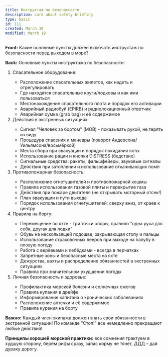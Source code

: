```yaml
---
title: Инструктаж по безопасности
description: card about safety briefing
type: basic
id: 111
created: March 19
modified: March 19
---
```


**Front:**
Какие основные пункты должен включать инструктаж по безопасности перед выходом в море?

**Back:**
Основные пункты инструктажа по безопасности:

<ol>
  <li>Спасательное оборудование:</li>
    <ul>
      <li>Расположение спасательных жилетов, как надеть и отрегулировать</li>
      <li>Где находятся спасательные круги/подковы и как ими пользоваться</li>
      <li>Местонахождение спасательного плота и порядок его активации</li>
      <li>Аварийный радиобуй (EPIRB) и радиолокационный ответчик</li>
      <li>Аварийная сумка (grab bag) и её содержимое</li>
    </ul>

  <li>Действия в экстренных ситуациях:</li>
    <ul>
      <li>Сигнал "Человек за бортом" (MOB) - показывать рукой, не терять из виду</li>
      <li>Процедура спасения и маневры (поворот Андерсона/Уильямсона/восьмёркой)</li>
      <li>Места сбора при эвакуации и порядок покидания яхты</li>
      <li>Использование рации и кнопки DISTRESS (бедствие)</li>
      <li>Сигнальные средства: ракеты, фальшфейеры, звуковые сигналы</li>
      <li>Действия при затоплении и использование откачивающих помп</li>
    </ul>

  <li>Противопожарная безопасность:</li>
    <ul>
      <li>Расположение огнетушителей и противопожарной кошмы</li>
      <li>Правила использования газовой плиты и перекрытие газа</li>
      <li>Действия при пожаре двигателя (не открывать моторный отсек!)</li>
      <li>План эвакуации и пути выхода</li>
      <li>Порядок использования огнетушителей: сверху вниз, от краев к центру</li>
    </ul>

  <li>Правила на борту:</li>
    <ul>
      <li>Перемещение по яхте - три точки опоры, правило "одна рука для себя, другая для лодки"</li>
      <li>Обувь на нескользящей подошве, закрывающая стопу и пальцы</li>
      <li>Использование страховочных лееров при выходе на палубу в плохую погоду</li>
      <li>Работа с верёвками и лебёдками - всегда в перчатках</li>
      <li>Запретные зоны и безопасные места на яхте</li>
      <li>Дежурства, вахты и распределение обязанностей в экстренных ситуациях</li>
      <li>Правила при значительном ухудшении погоды</li>
    </ul>
    
  <li>Личная безопасность и здоровье:</li>
    <ul>
      <li>Профилактика морской болезни и солнечных ожогов</li>
      <li>Правила купания в дрейфе</li>
      <li>Информирование капитана о хронических заболеваниях</li>
      <li>Расположение аптечки и её содержимое</li>
      <li>Правила курения на борту</li>
    </ul>
</ol>

<p><strong>Важно:</strong> Каждый член экипажа должен знать свои обязанности в экстренной ситуации! По команде "Стоп!" все немедленно прекращают любые действия!</p>

<p><strong>Принципы хорошей морской практики:</strong> все сомнения трактуем в худшую сторону, берём рифы сразу, запас корму не тянет, ДДД – дай дураку дорогу.</p>
